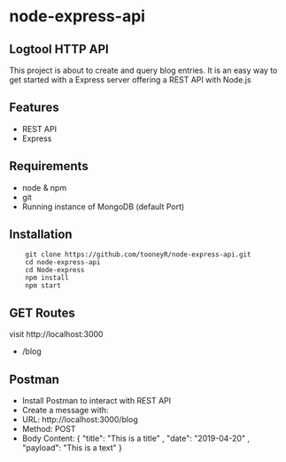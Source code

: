 # node-express-api

## Logtool HTTP API
This project is about to create and query blog entries. It is  an easy way to get started with a Express server offering a REST API with Node.js

## Features
*	REST API
*	Express

## Requirements
*	node & npm
*	git
* Running instance of MongoDB (default Port)

## Installation
```
	git clone https://github.com/tooneyR/node-express-api.git
 	cd node-express-api
	cd Node-express
	npm install
	npm start
```

## GET Routes
visit http://localhost:3000
*	/blog


## Postman
*	Install Postman to interact with REST API
*	Create a message with:
*	URL: http://localhost:3000/blog
*	Method: POST
*	Body Content: { 
 	"title": "This is a title" ,
 	"date": "2019-04-20" ,
 	"payload": "This is a text"
  }
